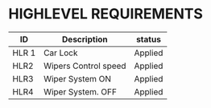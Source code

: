 
# HIGHLEVEL REQUIREMENTS

<html>
<body>
<!--StartFragment-->

ID | Description | status
-- | -- | --
HLR 1 | Car Lock | Applied
HLR2  | Wipers Control speed | Applied
HLR3 | Wiper System ON | Applied
HLR4 |  Wiper System. OFF | Applied

<!--EndFragment-->
</body>
</html>
